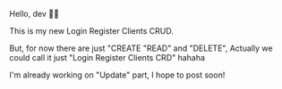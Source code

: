 Hello, dev 👋🏻

This is my new Login Register Clients CRUD.

But, for now there are just "CREATE "READ" and "DELETE", Actually we could call it just "Login Register Clients CRD" hahaha

I'm already working on "Update" part, I hope to post soon!